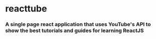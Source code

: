 # reacttube
### A single page react application that uses YouTube's API to show the best tutorials and guides for learning ReactJS